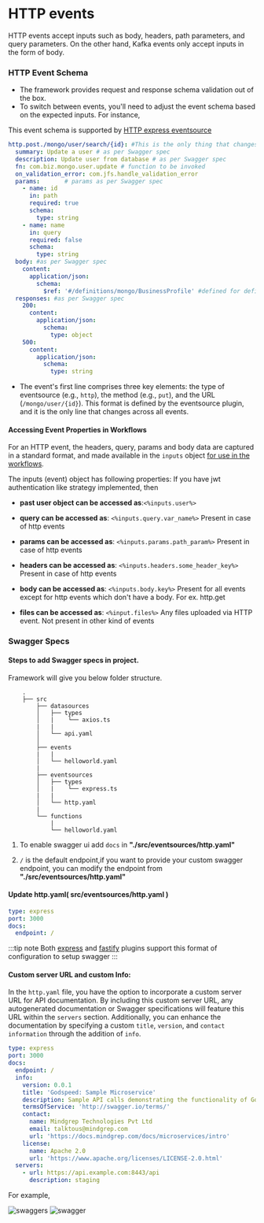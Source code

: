 # HTTP events
HTTP events accept inputs such as body, headers, path parameters, and query parameters. On the other hand, Kafka events only accept inputs in the form of body.

### HTTP Event Schema
- The framework provides request and response schema validation out of the box.
- To switch between events, you'll need to adjust the event schema based on the expected inputs. For instance, 


This event schema is supported by [HTTP express eventsource](https://github.com/godspeedsystems/gs-plugins/tree/main/plugins/express-as-http#godspeed-express-plugin)

```yaml
http.post./mongo/user/search/{id}: #This is the only thing that changes across all the events 
  summary: Update a user # as per Swagger spec
  description: Update user from database # as per Swagger spec
  fn: com.biz.mongo.user.update # function to be invoked
  on_validation_error: com.jfs.handle_validation_error
  params:       # params as per Swagger spec
    - name: id
      in: path
      required: true
      schema:
        type: string
    - name: name
      in: query
      required: false
      schema: 
        type: string
  body: #as per Swagger spec
    content:
      application/json:
        schema:
          $ref: '#/definitions/mongo/BusinessProfile' #defined for definition section.
  responses: #as per Swagger spec
    200:
      content:
        application/json:
          schema:
            type: object
    500:
      content:
        application/json: 
          schema:
            type: string
```
- The event's first line comprises three key elements: the type of eventsource (e.g., `http`), the method (e.g., `put`), and the URL (`/mongo/user/{id}`). This format is defined by the eventsource plugin, and it is the only line that changes across all events.

#### Accessing Event Properties in Workflows

For an HTTP event, the headers, query, params and body data are captured in a standard format, and made available in the `inputs` object [for use in the workflows](/docs/microservices-framework/workflows/overview.md).

The inputs (event) object has following properties:
If you have jwt authentication like strategy implemented, then 
- **past user object can be accessed as**:`<%inputs.user%>`

- **query can be accessed as**: `<%inputs.query.var_name%>`  Present in case of http events

- **params can be accessed as**: `<%inputs.params.path_param%>`  Present in case of http events

- **headers can be accessed as**: `<%inputs.headers.some_header_key%>`  Present in case of http events

- **body can be accessed as**: `<%inputs.body.key%>`  Present for all events except for http events which don't have a body. For ex. http.get

- **files can be accessed as**: `<%input.files%>`  Any files uploaded via HTTP event. Not present in other kind of events


### Swagger Specs

#### Steps to add Swagger specs in project. 

Framework will give you below folder structure.

```
    .
    ├── src
        ├── datasources
        │   ├── types
        │   |    └── axios.ts
        |   |
        │   └── api.yaml
        │
        ├── events
        |   |
        │   └── helloworld.yaml
        |
        ├── eventsources
        │   ├── types
        │   |    └── express.ts
        |   |
        │   └── http.yaml
        |
        └── functions
            |
            └── helloworld.yaml
```
1. To enable swagger ui add `docs` in  **"./src/eventsources/http.yaml"**

2. `/` is the default endpoint,if you want to provide your custom swagger endpoint, you can modify the endpoint from **"./src/eventsources/http.yaml"**

#### Update http.yaml( src/eventsources/http.yaml )
```yaml
type: express
port: 3000
docs:
  endpoint: /
```

:::tip note
Both [express](https://github.com/godspeedsystems/gs-plugins/blob/main/plugins/express-as-http/README.md) and [fastify](https://github.com/godspeedsystems/gs-plugins/tree/main/plugins/fastify-as-http) plugins support this format of configuration to setup swagger
:::

#### Custom server URL and custom Info:
In the `http.yaml` file, you have the option to incorporate a custom server URL for API documentation. By including this custom server URL, any autogenerated documentation or Swagger specifications will feature this URL within the `servers` section. Additionally, you can enhance the documentation by specifying a custom `title`, `version`, and `contact information` through the addition of `info`.

```yaml
type: express
port: 3000
docs:
  endpoint: /
  info: 
    version: 0.0.1
    title: 'Godspeed: Sample Microservice'
    description: Sample API calls demonstrating the functionality of Godspeed framework
    termsOfService: 'http://swagger.io/terms/'
    contact:
      name: Mindgrep Technologies Pvt Ltd
      email: talktous@mindgrep.com
      url: 'https://docs.mindgrep.com/docs/microservices/intro'
    license:
      name: Apache 2.0
      url: 'https://www.apache.org/licenses/LICENSE-2.0.html'
  servers:
    - url: https://api.example.com:8443/api
      description: staging
```

For example,

<img src="https://res.cloudinary.com/dsvdiwazh/image/upload/v1706042485/Screenshot_from_2024-01-24_02-11-15_frejtp.png" alt="swaggers"/>


<img src="https://res.cloudinary.com/dsvdiwazh/image/upload/v1706042039/Screenshot_from_2024-01-24_02-03-33_n1i8yw.png" alt="swagger"/>
